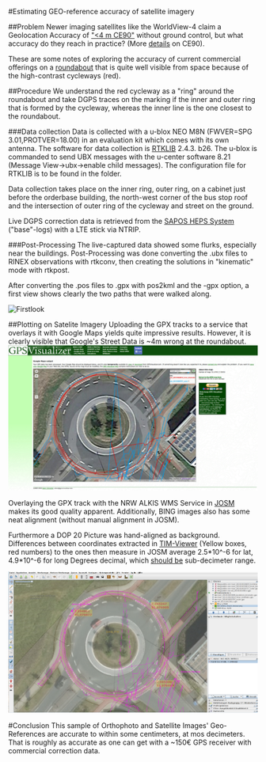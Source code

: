 #Estimating GEO-reference accuracy of satellite imagery

##Problem
Newer imaging satellites like the WorldView-4 claim a Geolocation Accuracy of ["<4 m CE90"](https://dg-cms-uploads-production.s3.amazonaws.com/uploads/document/file/196/DG_WorldView4_DS_11-15_Web.pdf) without ground control, but what accuracy do they reach in practice? (More [details](https://calval.cr.usgs.gov/JACIE_files/JACIE11/Presentations/WedPM/115_Bresnahan_JACIE_11.005.pdf) on CE90).

These are some notes of exploring the accuracy of current commercial offerings on a [roundabout](http://www.openstreetmap.org/?mlat=51.97677&mlon=7.59517#map=19/51.97677/7.59517) that is quite well visible from space because of the high-contrast cycleways (red).

##Procedure
We understand the red cycleway as a "ring" around the roundabout and take DGPS traces on the marking if the inner and outer ring that is formed by the cycleway, whereas the inner line is the one closest to the roundabout. 

###Data collection
Data is collected with a u-blox NEO M8N (FWVER=SPG 3.01,PROTVER=18.00) in an evaluation kit which comes with its own antenna. The software for data collection is [RTKLIB](http://rtklib.com/) 2.4.3. b26. The u-blox is commanded to send UBX messages with the u-center software 8.21 (Message View->ubx->enable child messages). The configuration file for RTKLIB is to be found in the folder.

Data collection takes place on the inner ring, outer ring, on a cabinet just before the orderbase building, the north-west corner of the bus stop roof and the intersection of outer ring of the cycleway and street on the ground.

Live DGPS correction data is retrieved from the [SAPOS HEPS System](http://www.sapos.de/dienste-im-ueberblick.html) ("base"-logs) with a LTE stick via NTRIP.

###Post-Processing
The live-captured data showed some flurks, especially near the buildings. Post-Processing was done converting the .ubx files to RINEX observations with rtkconv, then creating the solutions in "kinematic" mode with rtkpost.

After converting the .pos files to .gpx with pos2kml and the -gpx option, a first view shows clearly the two paths that were walked along.

![Firstlook](doc/firstview.png  "First look")

##Plotting on Satelite Imagery
Uploading the GPX tracks to a service that overlays it with Google Maps yields quite impressive results. However, it is clearly visible that Google's Street Data is ~4m wrong at the roundabout.
![google](doc/gpx_google.jpg  "")

Overlaying the GPX track with the NRW ALKIS WMS Service in [JOSM](https://josm.openstreetmap.de/) makes its good quality apparent. Additionally, BING images also has some neat alignment (without manual alignment in JOSM).

Furthermore a DOP 20 Picture was hand-aligned as background. Differences between coordinates extracted in [TIM-Viewer](http://www.tim-online.nrw.de/tim-online/initParams.do) (Yellow boxes, red numbers) to the ones then measure in JOSM average 2.5\*10^-6 for lat, 4.9\*10^-6 for long Degrees decimal, which [should be](https://wiki.openstreetmap.org/wiki/DE:Genauigkeit_von_Koordinaten) sub-decimeter range.

![josm](doc/josm_overlay.jpg  "")

#Conclusion
This sample of Orthophoto and Satellite Images' Geo-References are accurate to within some centimeters, at mos decimeters. That is roughly as accurate as one can get with a ~150€ GPS receiver with commercial correction data.
